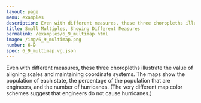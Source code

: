 ```yaml
---
layout: page
menu: examples
description: Even with different measures, these three choropleths illustrate the value of aligning scales and maintaining coordinate systems. The maps show the population of each state, the percentage of the population that are engineers, and the number of hurricanes. (The very different map color schemes suggest that engineers do not cause hurricanes.)
title: Small Multiples, Showing Different Measures
permalink: /examples/6_9_multimap.html
image: /img/6_9_multimap.png
number: 6-9
spec: 6_9_multimap.vg.json
---
```

Even with different measures, these three choropleths illustrate the value of aligning scales and maintaining coordinate systems. The maps show the population of each state, the percentage of the population that are engineers, and the number of hurricanes. (The very different map color schemes suggest that engineers do not cause hurricanes.)
